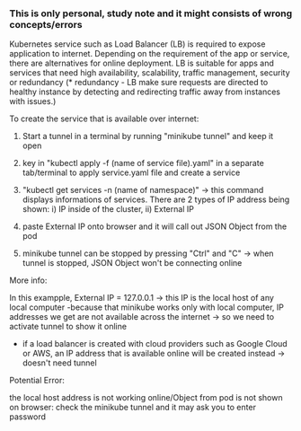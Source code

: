 ### This is only personal, study note and it might consists of wrong concepts/errors ###
Kubernetes service such as Load Balancer (LB) is required to expose application to internet. 
Depending on the requirement of the app or service, there are alternatives for online deployment.
LB is suitable for apps and services that need high availability, scalability, 
traffic management, security or redundancy 
(* redundancy - LB make sure requests are directed to healthy instance by
detecting and redirecting traffic away from instances with issues.)


To create the service that is available over internet:
1) Start a tunnel in a terminal by running "minikube tunnel" and keep it open

2) key in "kubectl apply -f (name of service file).yaml" in a separate tab/terminal
to apply service.yaml file and create a service

3) "kubectl get services -n (name of namespace)" -> this command displays informations of services.
There are 2 types of IP address being shown: 
   i) IP inside of the cluster, 
   ii) External IP

4) paste External IP onto browser and it will call out JSON Object from the pod

5) minikube tunnel can be stopped by pressing "Ctrl" and "C"
-> when tunnel is stopped, JSON Object won't be connecting online


More info:
 
In this exampple, 
External IP = 127.0.0.1 -> this IP is the local host of any local computer
-because that minikube works only with local computer, 
IP addresses we get are not available across the internet 
-> so we need to activate tunnel to show it online 

- if a load balancer is created with cloud providers such as Google Cloud or AWS,
an IP address that is available online will be created instead -> doesn't need tunnel


Potential Error:

the local host address is not working online/Object from pod is not shown on browser: 
check the minikube tunnel and it may ask you to enter password
